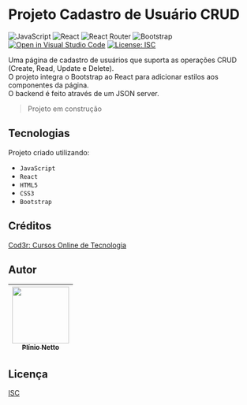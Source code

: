 
# Projeto Cadastro de Usuário CRUD  

![JavaScript](https://img.shields.io/badge/javascript-%23323330.svg?style=for-the-badge&logo=javascript&logoColor=%23F7DF1E) ![React](https://img.shields.io/badge/react-%2320232a.svg?style=for-the-badge&logo=react&logoColor=%2361DAFB) ![React Router](https://img.shields.io/badge/React_Router-CA4245?style=for-the-badge&logo=react-router&logoColor=white) ![Bootstrap](https://img.shields.io/badge/bootstrap-%23563D7C.svg?style=for-the-badge&logo=bootstrap&logoColor=white) [![Open in Visual Studio Code](https://open.vscode.dev/badges/open-in-vscode.svg)](https://open.vscode.dev/PSONetto/projeto-crud)  [![License: ISC](https://img.shields.io/badge/License-ISC-blue.svg)](https://opensource.org/licenses/ISC)  

Uma página de cadastro de usuários que suporta as operações CRUD (Create, Read, Update e Delete).  
O projeto integra o Bootstrap ao React para adicionar estilos aos componentes da página.  
O backend é feito através de um JSON server.  

> Projeto em construção  

## Tecnologias  

Projeto criado utilizando:  

+ ``JavaScript`` 
+ ``React`` 
+ ``HTML5``  
+ ``CSS3``  
+ ``Bootstrap``  

## Créditos  

[Cod3r: Cursos Online de Tecnologia](https://www.cod3r.com.br/)  

## Autor   

| [<img src="https://avatars.githubusercontent.com/u/89879197?s=400&u=6e371fd0f1b5b2dc0df1e4212e34f600bc6a209b&v=4" width=115><br><sub>Plínio Netto</sub>](https://github.com/PSONetto) |  
| :---: |  

## Licença  

[ISC](https://choosealicense.com/licenses/isc/)  
